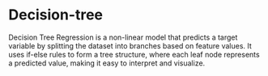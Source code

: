 # Decision-tree
Decision Tree Regression is a non-linear model that predicts a target variable by splitting the dataset into branches based on feature values. It uses if-else rules to form a tree structure, where each leaf node represents a predicted value, making it easy to interpret and visualize.
